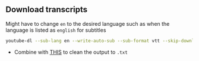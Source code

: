 

## Download transcripts

Might have to change `en` to the desired language such as when the language is listed as `english` for subtitles

```bash
youtube-dl --sub-lang en --write-auto-sub --sub-format vtt --skip-download <URL>
```

- Combine with [THIS](https://gist.github.com/glasslion/b2fcad16bc8a9630dbd7a945ab5ebf5e) to clean the output to `.txt`

